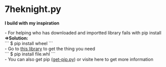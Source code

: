 # 7heknight.py
<p style='font-weight: bold;'>I build with my inspiration</p>
<dl>
  <dt>- For helping who has downloaded and importted library fails with pip install</dt>
  <dt style='font-weight: bold;'>=>Solution:</dt>
```  
  $ pip install wheel
```
  <dt> - Go to <a href='https://www.lfd.uci.edu/~gohlke/pythonlibs/'>this library</a> to get the thing you need</dt>
```
  $ pip install file.whl
```
  <dt>- You can also get pip (<a href='https://github.com/7heKnight/7heknight.py/blob/main/get-pip.py'>get-pip.py</a>) or visite here to get more information</dt>
</dl>
